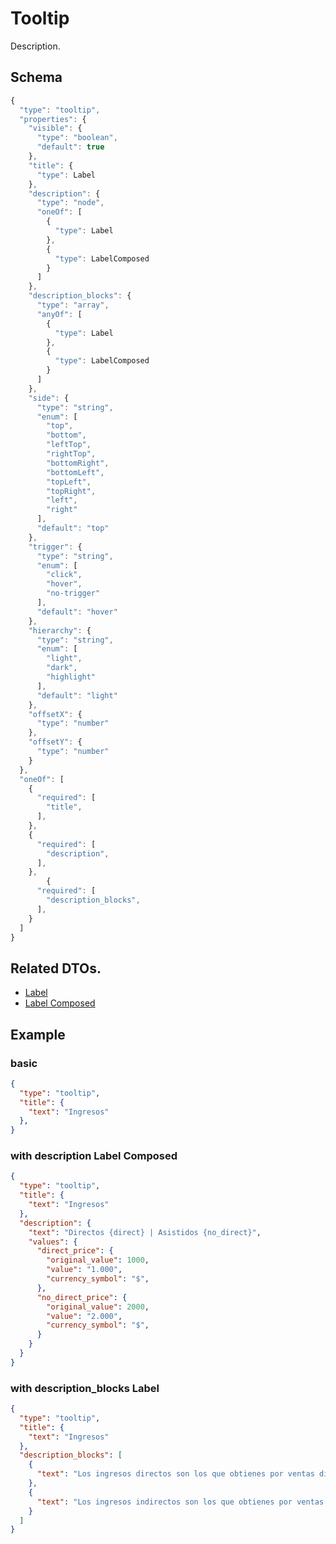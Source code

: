 # Tooltip
Description.

## Schema

```js
{
  "type": "tooltip",
  "properties": {
    "visible": {
      "type": "boolean",
      "default": true
    },
    "title": {
      "type": Label
    },
    "description": {
      "type": "node",
      "oneOf": [
        {
          "type": Label
        },
        {
          "type": LabelComposed
        }
      ]
    },
    "description_blocks": {
      "type": "array",
      "anyOf": [
        {
          "type": Label
        },
        {
          "type": LabelComposed
        }
      ]
    },
    "side": {
      "type": "string",
      "enum": [
        "top",
        "bottom",
        "leftTop",
        "rightTop",
        "bottomRight",
        "bottomLeft",
        "topLeft",
        "topRight",
        "left",
        "right"
      ],
      "default": "top"
    },
    "trigger": {
      "type": "string",
      "enum": [
        "click",
        "hover",
        "no-trigger"
      ],
      "default": "hover"
    },
    "hierarchy": {
      "type": "string",
      "enum": [
        "light",
        "dark",
        "highlight"
      ],
      "default": "light"
    },
    "offsetX": {
      "type": "number"
    },
    "offsetY": {
      "type": "number"
    }
  },
  "oneOf": [
    {
      "required": [
        "title",
      ],
    },
    {
      "required": [
        "description",
      ],
    },
        {
      "required": [
        "description_blocks",
      ],
    }
  ]
}
```

## Related DTOs.

- [Label](https://github.com/joseangelmr/components-docs/blob/master/generics/label.md)
- [Label Composed](https://github.com/joseangelmr/components-docs/blob/master/generics/label_composed.md)

## Example

### basic 

```json
{
  "type": "tooltip",
  "title": {
    "text": "Ingresos"
  },
}
```

### with description Label Composed

```json
{
  "type": "tooltip",
  "title": {
    "text": "Ingresos"
  },
  "description": {
    "text": "Directos {direct} | Asistidos {no_direct}",
    "values": {
      "direct_price": {
        "original_value": 1000,
        "value": "1.000",
        "currency_symbol": "$",
      },
      "no_direct_price": {
        "original_value": 2000,
        "value": "2.000",
        "currency_symbol": "$",
      }
    }
  }
}
```

### with description_blocks Label

```json
{
  "type": "tooltip",
  "title": {
    "text": "Ingresos"
  },
  "description_blocks": [
    {
      "text": "Los ingresos directos son los que obtienes por ventas directas de tus Product Ads."
    },
    {
      "text": "Los ingresos indirectos son los que obtienes por ventas indirectas a través de tus Product Ads.",
    }
  ]
}
```
